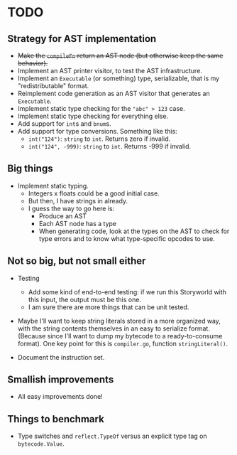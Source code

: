 # TODO

## Strategy for AST implementation

* ~~Make the `compileFn` return an AST node (but otherwise keep the same
  behavior).~~
* Implement an AST printer visitor, to test the AST infrastructure.
* Implement an `Executable` (or something) type, serializable, that is my
  "redistributable" format.
* Reimplement code generation as an AST visitor that generates an `Executable`.
* Implement static type checking for the `"abc" > 123` case.
* Implement static type checking for everything else.
* Add support for `int`s and `bnum`s.
* Add support for type conversions. Something like this:
    * `int("124")`: `string` to `int`. Returns zero if invalid.
    * `int("124", -999)`: `string` to `int`. Returns -999 if invalid.

## Big things

* Implement static typing.
    * Integers x floats could be a good initial case.
    * But then, I have strings in already.
    * I guess the way to go here is:
        * Produce an AST
        * Each AST node has a type
        * When generating code, look at the types on the AST to check for type
          errors and to know what type-specific opcodes to use.

## Not so big, but not small either

* Testing
    * Add some kind of end-to-end testing: if we run this Storyworld with this
      input, the output must be this one.
    * I am sure there are more things that can be unit tested.
* Maybe I'll want to keep string literals stored in a more organized way, with
  the string contents themselves in an easy to serialize format. (Because since
  I'll want to dump my bytecode to a ready-to-consume format). One key point for
  this is `compiler.go`, function `stringLiteral()`.

* Document the instruction set.

## Smallish improvements

* All easy improvements done!

## Things to benchmark

* Type switches and `reflect.TypeOf` versus an explicit type tag on
  `bytecode.Value`.
